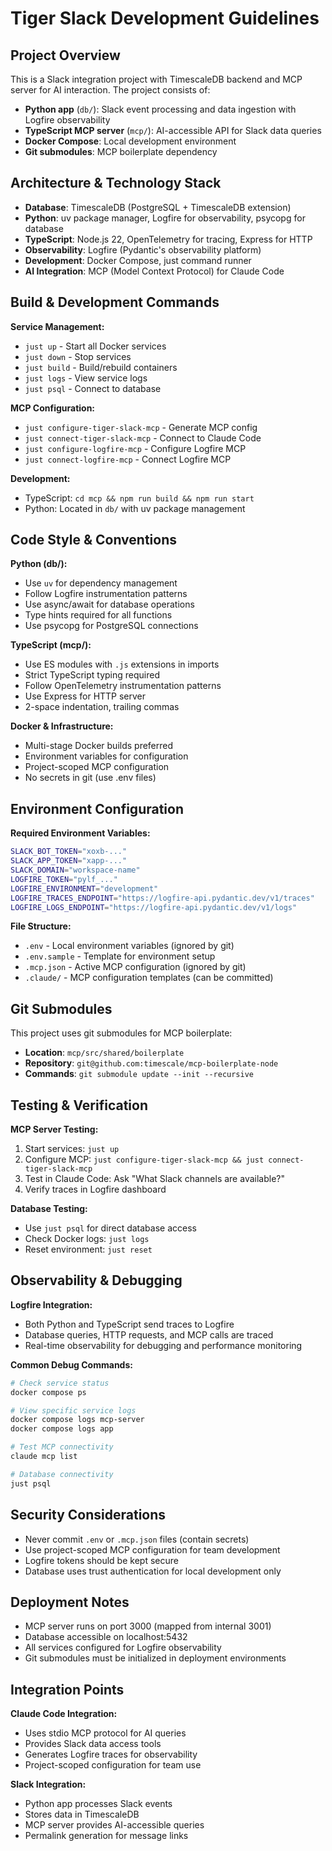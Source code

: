 # Tiger Slack Development Guidelines

## Project Overview

This is a Slack integration project with TimescaleDB backend and MCP server for AI interaction. The project consists of:

- **Python app** (`db/`): Slack event processing and data ingestion with Logfire observability
- **TypeScript MCP server** (`mcp/`): AI-accessible API for Slack data queries
- **Docker Compose**: Local development environment
- **Git submodules**: MCP boilerplate dependency

## Architecture & Technology Stack

- **Database**: TimescaleDB (PostgreSQL + TimescaleDB extension)
- **Python**: uv package manager, Logfire for observability, psycopg for database
- **TypeScript**: Node.js 22, OpenTelemetry for tracing, Express for HTTP
- **Observability**: Logfire (Pydantic's observability platform)
- **Development**: Docker Compose, just command runner
- **AI Integration**: MCP (Model Context Protocol) for Claude Code

## Build & Development Commands

**Service Management:**
- `just up` - Start all Docker services
- `just down` - Stop services
- `just build` - Build/rebuild containers
- `just logs` - View service logs
- `just psql` - Connect to database

**MCP Configuration:**
- `just configure-tiger-slack-mcp` - Generate MCP config
- `just connect-tiger-slack-mcp` - Connect to Claude Code
- `just configure-logfire-mcp` - Configure Logfire MCP
- `just connect-logfire-mcp` - Connect Logfire MCP

**Development:**
- TypeScript: `cd mcp && npm run build && npm run start`
- Python: Located in `db/` with uv package management

## Code Style & Conventions

**Python (db/):**
- Use `uv` for dependency management
- Follow Logfire instrumentation patterns
- Use async/await for database operations
- Type hints required for all functions
- Use psycopg for PostgreSQL connections

**TypeScript (mcp/):**
- Use ES modules with `.js` extensions in imports
- Strict TypeScript typing required
- Follow OpenTelemetry instrumentation patterns
- Use Express for HTTP server
- 2-space indentation, trailing commas

**Docker & Infrastructure:**
- Multi-stage Docker builds preferred
- Environment variables for configuration
- Project-scoped MCP configuration
- No secrets in git (use .env files)

## Environment Configuration

**Required Environment Variables:**
```bash
SLACK_BOT_TOKEN="xoxb-..."
SLACK_APP_TOKEN="xapp-..."
SLACK_DOMAIN="workspace-name"
LOGFIRE_TOKEN="pylf_..."
LOGFIRE_ENVIRONMENT="development"
LOGFIRE_TRACES_ENDPOINT="https://logfire-api.pydantic.dev/v1/traces"
LOGFIRE_LOGS_ENDPOINT="https://logfire-api.pydantic.dev/v1/logs"
```

**File Structure:**
- `.env` - Local environment variables (ignored by git)
- `.env.sample` - Template for environment setup
- `.mcp.json` - Active MCP configuration (ignored by git)
- `.claude/` - MCP configuration templates (can be committed)

## Git Submodules

This project uses git submodules for MCP boilerplate:
- **Location**: `mcp/src/shared/boilerplate`
- **Repository**: `git@github.com:timescale/mcp-boilerplate-node`
- **Commands**: `git submodule update --init --recursive`

## Testing & Verification

**MCP Server Testing:**
1. Start services: `just up`
2. Configure MCP: `just configure-tiger-slack-mcp && just connect-tiger-slack-mcp`
3. Test in Claude Code: Ask "What Slack channels are available?"
4. Verify traces in Logfire dashboard

**Database Testing:**
- Use `just psql` for direct database access
- Check Docker logs: `just logs`
- Reset environment: `just reset`

## Observability & Debugging

**Logfire Integration:**
- Both Python and TypeScript send traces to Logfire
- Database queries, HTTP requests, and MCP calls are traced
- Real-time observability for debugging and performance monitoring

**Common Debug Commands:**
```bash
# Check service status
docker compose ps

# View specific service logs
docker compose logs mcp-server
docker compose logs app

# Test MCP connectivity
claude mcp list

# Database connectivity
just psql
```

## Security Considerations

- Never commit `.env` or `.mcp.json` files (contain secrets)
- Use project-scoped MCP configuration for team development
- Logfire tokens should be kept secure
- Database uses trust authentication for local development only

## Deployment Notes

- MCP server runs on port 3000 (mapped from internal 3001)
- Database accessible on localhost:5432
- All services configured for Logfire observability
- Git submodules must be initialized in deployment environments

## Integration Points

**Claude Code Integration:**
- Uses stdio MCP protocol for AI queries
- Provides Slack data access tools
- Generates Logfire traces for observability
- Project-scoped configuration for team use

**Slack Integration:**
- Python app processes Slack events
- Stores data in TimescaleDB
- MCP server provides AI-accessible queries
- Permalink generation for message links